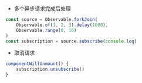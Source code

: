 * 多个异步请求完成后处理

```js
const source = Observable.forkJoin(
    Observable.of(1, 2, 3).delay(1000),
    Observable.range(0, 10)
)
const subscription = source.subscribe(console.log)
```
* 取消请求

```js
componentWillUnmount() {
    subscription.unsubscribe()
}
```